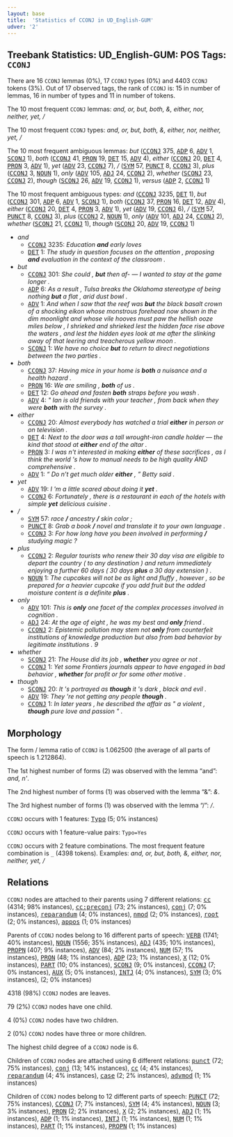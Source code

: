 ```yaml
---
layout: base
title:  'Statistics of CCONJ in UD_English-GUM'
udver: '2'
---
```


## Treebank Statistics: UD_English-GUM: POS Tags: `CCONJ`

There are 16 `CCONJ` lemmas (0%), 17 `CCONJ` types (0%) and 4403 `CCONJ` tokens (3%).
Out of 17 observed tags, the rank of `CCONJ` is: 15 in number of lemmas, 16 in number of types and 11 in number of tokens.

The 10 most frequent `CCONJ` lemmas: <em>and, or, but, both, &, either, nor, neither, yet, /</em>

The 10 most frequent `CCONJ` types:  <em>and, or, but, both, &, either, nor, neither, yet, /</em>

The 10 most frequent ambiguous lemmas: <em>but</em> (<tt><a href="en_gum-pos-CCONJ.html">CCONJ</a></tt> 375, <tt><a href="en_gum-pos-ADP.html">ADP</a></tt> 6, <tt><a href="en_gum-pos-ADV.html">ADV</a></tt> 1, <tt><a href="en_gum-pos-SCONJ.html">SCONJ</a></tt> 1), <em>both</em> (<tt><a href="en_gum-pos-CCONJ.html">CCONJ</a></tt> 41, <tt><a href="en_gum-pos-PRON.html">PRON</a></tt> 19, <tt><a href="en_gum-pos-DET.html">DET</a></tt> 15, <tt><a href="en_gum-pos-ADV.html">ADV</a></tt> 4), <em>either</em> (<tt><a href="en_gum-pos-CCONJ.html">CCONJ</a></tt> 20, <tt><a href="en_gum-pos-DET.html">DET</a></tt> 4, <tt><a href="en_gum-pos-PRON.html">PRON</a></tt> 3, <tt><a href="en_gum-pos-ADV.html">ADV</a></tt> 1), <em>yet</em> (<tt><a href="en_gum-pos-ADV.html">ADV</a></tt> 23, <tt><a href="en_gum-pos-CCONJ.html">CCONJ</a></tt> 7), <em>/</em> (<tt><a href="en_gum-pos-SYM.html">SYM</a></tt> 57, <tt><a href="en_gum-pos-PUNCT.html">PUNCT</a></tt> 8, <tt><a href="en_gum-pos-CCONJ.html">CCONJ</a></tt> 3), <em>plus</em> (<tt><a href="en_gum-pos-CCONJ.html">CCONJ</a></tt> 3, <tt><a href="en_gum-pos-NOUN.html">NOUN</a></tt> 1), <em>only</em> (<tt><a href="en_gum-pos-ADV.html">ADV</a></tt> 105, <tt><a href="en_gum-pos-ADJ.html">ADJ</a></tt> 24, <tt><a href="en_gum-pos-CCONJ.html">CCONJ</a></tt> 2), <em>whether</em> (<tt><a href="en_gum-pos-SCONJ.html">SCONJ</a></tt> 23, <tt><a href="en_gum-pos-CCONJ.html">CCONJ</a></tt> 2), <em>though</em> (<tt><a href="en_gum-pos-SCONJ.html">SCONJ</a></tt> 26, <tt><a href="en_gum-pos-ADV.html">ADV</a></tt> 19, <tt><a href="en_gum-pos-CCONJ.html">CCONJ</a></tt> 1), <em>versus</em> (<tt><a href="en_gum-pos-ADP.html">ADP</a></tt> 2, <tt><a href="en_gum-pos-CCONJ.html">CCONJ</a></tt> 1)

The 10 most frequent ambiguous types:  <em>and</em> (<tt><a href="en_gum-pos-CCONJ.html">CCONJ</a></tt> 3235, <tt><a href="en_gum-pos-DET.html">DET</a></tt> 1), <em>but</em> (<tt><a href="en_gum-pos-CCONJ.html">CCONJ</a></tt> 301, <tt><a href="en_gum-pos-ADP.html">ADP</a></tt> 6, <tt><a href="en_gum-pos-ADV.html">ADV</a></tt> 1, <tt><a href="en_gum-pos-SCONJ.html">SCONJ</a></tt> 1), <em>both</em> (<tt><a href="en_gum-pos-CCONJ.html">CCONJ</a></tt> 37, <tt><a href="en_gum-pos-PRON.html">PRON</a></tt> 16, <tt><a href="en_gum-pos-DET.html">DET</a></tt> 12, <tt><a href="en_gum-pos-ADV.html">ADV</a></tt> 4), <em>either</em> (<tt><a href="en_gum-pos-CCONJ.html">CCONJ</a></tt> 20, <tt><a href="en_gum-pos-DET.html">DET</a></tt> 4, <tt><a href="en_gum-pos-PRON.html">PRON</a></tt> 3, <tt><a href="en_gum-pos-ADV.html">ADV</a></tt> 1), <em>yet</em> (<tt><a href="en_gum-pos-ADV.html">ADV</a></tt> 19, <tt><a href="en_gum-pos-CCONJ.html">CCONJ</a></tt> 6), <em>/</em> (<tt><a href="en_gum-pos-SYM.html">SYM</a></tt> 57, <tt><a href="en_gum-pos-PUNCT.html">PUNCT</a></tt> 8, <tt><a href="en_gum-pos-CCONJ.html">CCONJ</a></tt> 3), <em>plus</em> (<tt><a href="en_gum-pos-CCONJ.html">CCONJ</a></tt> 2, <tt><a href="en_gum-pos-NOUN.html">NOUN</a></tt> 1), <em>only</em> (<tt><a href="en_gum-pos-ADV.html">ADV</a></tt> 101, <tt><a href="en_gum-pos-ADJ.html">ADJ</a></tt> 24, <tt><a href="en_gum-pos-CCONJ.html">CCONJ</a></tt> 2), <em>whether</em> (<tt><a href="en_gum-pos-SCONJ.html">SCONJ</a></tt> 21, <tt><a href="en_gum-pos-CCONJ.html">CCONJ</a></tt> 1), <em>though</em> (<tt><a href="en_gum-pos-SCONJ.html">SCONJ</a></tt> 20, <tt><a href="en_gum-pos-ADV.html">ADV</a></tt> 19, <tt><a href="en_gum-pos-CCONJ.html">CCONJ</a></tt> 1)


* <em>and</em>
  * <tt><a href="en_gum-pos-CCONJ.html">CCONJ</a></tt> 3235: <em>Education <b>and</b> early loves</em>
  * <tt><a href="en_gum-pos-DET.html">DET</a></tt> 1: <em>The study in question focuses on the attention , proposing <b>and</b> evaluation in the context of the classroom .</em>
* <em>but</em>
  * <tt><a href="en_gum-pos-CCONJ.html">CCONJ</a></tt> 301: <em>She could , <b>but</b> then af- — I wanted to stay at the game longer .</em>
  * <tt><a href="en_gum-pos-ADP.html">ADP</a></tt> 6: <em>As a result , Tulsa breaks the Oklahoma stereotype of being nothing <b>but</b> a flat , arid dust bowl .</em>
  * <tt><a href="en_gum-pos-ADV.html">ADV</a></tt> 1: <em>And when I saw that the reef was <b>but</b> the black basalt crown of a shocking eikon whose monstrous forehead now shown in the dim moonlight and whose vile hooves must paw the hellish ooze miles below , I shrieked and shrieked lest the hidden face rise above the waters , and lest the hidden eyes look at me after the slinking away of that leering and treacherous yellow moon .</em>
  * <tt><a href="en_gum-pos-SCONJ.html">SCONJ</a></tt> 1: <em>We have no choice <b>but</b> to return to direct negotiations between the two parties .</em>
* <em>both</em>
  * <tt><a href="en_gum-pos-CCONJ.html">CCONJ</a></tt> 37: <em>Having mice in your home is <b>both</b> a nuisance and a health hazard .</em>
  * <tt><a href="en_gum-pos-PRON.html">PRON</a></tt> 16: <em>We are smiling , <b>both</b> of us .</em>
  * <tt><a href="en_gum-pos-DET.html">DET</a></tt> 12: <em>Go ahead and fasten <b>both</b> straps before you wash .</em>
  * <tt><a href="en_gum-pos-ADV.html">ADV</a></tt> 4: <em>" Ian is old friends with your teacher , from back when they were <b>both</b> with the survey .</em>
* <em>either</em>
  * <tt><a href="en_gum-pos-CCONJ.html">CCONJ</a></tt> 20: <em>Almost everybody has watched a trial <b>either</b> in person or on television .</em>
  * <tt><a href="en_gum-pos-DET.html">DET</a></tt> 4: <em>Next to the door was a tall wrought-iron candle holder — the kind that stood at <b>either</b> end of the altar .</em>
  * <tt><a href="en_gum-pos-PRON.html">PRON</a></tt> 3: <em>I was n't interested in making <b>either</b> of these sacrifices , as I think the world 's how to manual needs to be high quality AND comprehensive .</em>
  * <tt><a href="en_gum-pos-ADV.html">ADV</a></tt> 1: <em>“ Do n’t get much older <b>either</b> , ” Betty said .</em>
* <em>yet</em>
  * <tt><a href="en_gum-pos-ADV.html">ADV</a></tt> 19: <em>I 'm a little scared about doing it <b>yet</b> .</em>
  * <tt><a href="en_gum-pos-CCONJ.html">CCONJ</a></tt> 6: <em>Fortunately , there is a restaurant in each of the hotels with simple <b>yet</b> delicious cuisine .</em>
* <em>/</em>
  * <tt><a href="en_gum-pos-SYM.html">SYM</a></tt> 57: <em>race <b>/</b> ancestry <b>/</b> skin color ;</em>
  * <tt><a href="en_gum-pos-PUNCT.html">PUNCT</a></tt> 8: <em>Grab a book <b>/</b> novel and translate it to your own language .</em>
  * <tt><a href="en_gum-pos-CCONJ.html">CCONJ</a></tt> 3: <em>For how long have you been involved in performing <b>/</b> studying magic ?</em>
* <em>plus</em>
  * <tt><a href="en_gum-pos-CCONJ.html">CCONJ</a></tt> 2: <em>Regular tourists who renew their 30 day visa are eligible to depart the country ( to any destination ) and return immediately enjoying a further 60 days ( 30 days <b>plus</b> a 30 day extension ) .</em>
  * <tt><a href="en_gum-pos-NOUN.html">NOUN</a></tt> 1: <em>The cupcakes will not be as light and fluffy , however , so be prepared for a heavier cupcake if you add fruit but the added moisture content is a definite <b>plus</b> .</em>
* <em>only</em>
  * <tt><a href="en_gum-pos-ADV.html">ADV</a></tt> 101: <em>This is <b>only</b> one facet of the complex processes involved in cognition .</em>
  * <tt><a href="en_gum-pos-ADJ.html">ADJ</a></tt> 24: <em>At the age of eight , he was my best and <b>only</b> friend .</em>
  * <tt><a href="en_gum-pos-CCONJ.html">CCONJ</a></tt> 2: <em>Epistemic pollution may stem not <b>only</b> from counterfeit institutions of knowledge production but also from bad behavior by legitimate institutions . 9</em>
* <em>whether</em>
  * <tt><a href="en_gum-pos-SCONJ.html">SCONJ</a></tt> 21: <em>The House did its job , <b>whether</b> you agree or not .</em>
  * <tt><a href="en_gum-pos-CCONJ.html">CCONJ</a></tt> 1: <em>Yet some Frontiers journals appear to have engaged in bad behavior , <b>whether</b> for profit or for some other motive .</em>
* <em>though</em>
  * <tt><a href="en_gum-pos-SCONJ.html">SCONJ</a></tt> 20: <em>It 's portrayed as <b>though</b> it 's dark , black and evil .</em>
  * <tt><a href="en_gum-pos-ADV.html">ADV</a></tt> 19: <em>They 're not getting any people <b>though</b> .</em>
  * <tt><a href="en_gum-pos-CCONJ.html">CCONJ</a></tt> 1: <em>In later years , he described the affair as " a violent , <b>though</b> pure love and passion " .</em>

## Morphology

The form / lemma ratio of `CCONJ` is 1.062500 (the average of all parts of speech is 1.212864).

The 1st highest number of forms (2) was observed with the lemma “and”: <em>and, n'</em>.

The 2nd highest number of forms (1) was observed with the lemma “&”: <em>&</em>.

The 3rd highest number of forms (1) was observed with the lemma “/”: <em>/</em>.

`CCONJ` occurs with 1 features: <tt><a href="en_gum-feat-Typo.html">Typo</a></tt> (5; 0% instances)

`CCONJ` occurs with 1 feature-value pairs: `Typo=Yes`

`CCONJ` occurs with 2 feature combinations.
The most frequent feature combination is `_` (4398 tokens).
Examples: <em>and, or, but, both, &, either, nor, neither, yet, /</em>


## Relations

`CCONJ` nodes are attached to their parents using 7 different relations: <tt><a href="en_gum-dep-cc.html">cc</a></tt> (4314; 98% instances), <tt><a href="en_gum-dep-cc-preconj.html">cc:preconj</a></tt> (73; 2% instances), <tt><a href="en_gum-dep-conj.html">conj</a></tt> (7; 0% instances), <tt><a href="en_gum-dep-reparandum.html">reparandum</a></tt> (4; 0% instances), <tt><a href="en_gum-dep-nmod.html">nmod</a></tt> (2; 0% instances), <tt><a href="en_gum-dep-root.html">root</a></tt> (2; 0% instances), <tt><a href="en_gum-dep-appos.html">appos</a></tt> (1; 0% instances)

Parents of `CCONJ` nodes belong to 16 different parts of speech: <tt><a href="en_gum-pos-VERB.html">VERB</a></tt> (1741; 40% instances), <tt><a href="en_gum-pos-NOUN.html">NOUN</a></tt> (1556; 35% instances), <tt><a href="en_gum-pos-ADJ.html">ADJ</a></tt> (435; 10% instances), <tt><a href="en_gum-pos-PROPN.html">PROPN</a></tt> (407; 9% instances), <tt><a href="en_gum-pos-ADV.html">ADV</a></tt> (84; 2% instances), <tt><a href="en_gum-pos-NUM.html">NUM</a></tt> (57; 1% instances), <tt><a href="en_gum-pos-PRON.html">PRON</a></tt> (48; 1% instances), <tt><a href="en_gum-pos-ADP.html">ADP</a></tt> (23; 1% instances), <tt><a href="en_gum-pos-X.html">X</a></tt> (12; 0% instances), <tt><a href="en_gum-pos-PART.html">PART</a></tt> (10; 0% instances), <tt><a href="en_gum-pos-SCONJ.html">SCONJ</a></tt> (9; 0% instances), <tt><a href="en_gum-pos-CCONJ.html">CCONJ</a></tt> (7; 0% instances), <tt><a href="en_gum-pos-AUX.html">AUX</a></tt> (5; 0% instances), <tt><a href="en_gum-pos-INTJ.html">INTJ</a></tt> (4; 0% instances), <tt><a href="en_gum-pos-SYM.html">SYM</a></tt> (3; 0% instances),  (2; 0% instances)

4318 (98%) `CCONJ` nodes are leaves.

79 (2%) `CCONJ` nodes have one child.

4 (0%) `CCONJ` nodes have two children.

2 (0%) `CCONJ` nodes have three or more children.

The highest child degree of a `CCONJ` node is 6.

Children of `CCONJ` nodes are attached using 6 different relations: <tt><a href="en_gum-dep-punct.html">punct</a></tt> (72; 75% instances), <tt><a href="en_gum-dep-conj.html">conj</a></tt> (13; 14% instances), <tt><a href="en_gum-dep-cc.html">cc</a></tt> (4; 4% instances), <tt><a href="en_gum-dep-reparandum.html">reparandum</a></tt> (4; 4% instances), <tt><a href="en_gum-dep-case.html">case</a></tt> (2; 2% instances), <tt><a href="en_gum-dep-advmod.html">advmod</a></tt> (1; 1% instances)

Children of `CCONJ` nodes belong to 12 different parts of speech: <tt><a href="en_gum-pos-PUNCT.html">PUNCT</a></tt> (72; 75% instances), <tt><a href="en_gum-pos-CCONJ.html">CCONJ</a></tt> (7; 7% instances), <tt><a href="en_gum-pos-SYM.html">SYM</a></tt> (4; 4% instances), <tt><a href="en_gum-pos-NOUN.html">NOUN</a></tt> (3; 3% instances), <tt><a href="en_gum-pos-PRON.html">PRON</a></tt> (2; 2% instances), <tt><a href="en_gum-pos-X.html">X</a></tt> (2; 2% instances), <tt><a href="en_gum-pos-ADJ.html">ADJ</a></tt> (1; 1% instances), <tt><a href="en_gum-pos-ADP.html">ADP</a></tt> (1; 1% instances), <tt><a href="en_gum-pos-INTJ.html">INTJ</a></tt> (1; 1% instances), <tt><a href="en_gum-pos-NUM.html">NUM</a></tt> (1; 1% instances), <tt><a href="en_gum-pos-PART.html">PART</a></tt> (1; 1% instances), <tt><a href="en_gum-pos-PROPN.html">PROPN</a></tt> (1; 1% instances)

